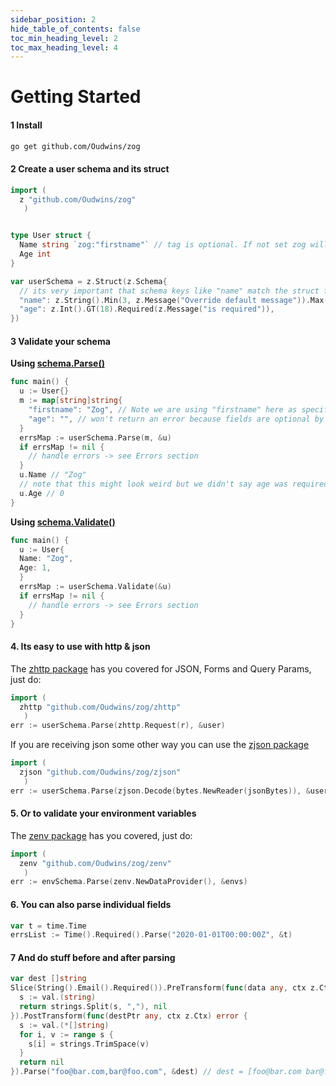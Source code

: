 ```yaml
---
sidebar_position: 2
hide_table_of_contents: false
toc_min_heading_level: 2
toc_max_heading_level: 4
---
```


# Getting Started

#### **1 Install**

```bash
go get github.com/Oudwins/zog
```

#### **2 Create a user schema and its struct**

```go
import (
  z "github.com/Oudwins/zog"
   )


type User struct {
  Name string `zog:"firstname"` // tag is optional. If not set zog will check for "name" field in the input data
  Age int
}

var userSchema = z.Struct(z.Schema{
  // its very important that schema keys like "name" match the struct field name NOT the input data
  "name": z.String().Min(3, z.Message("Override default message")).Max(10),
  "age": z.Int().GT(18).Required(z.Message("is required")),
})
```

#### **3 Validate your schema**

**Using [schema.Parse()](https://zog.dev/core-concepts/parsing)**

```go
func main() {
  u := User{}
  m := map[string]string{
    "firstname": "Zog", // Note we are using "firstname" here as specified in the struct tag
    "age": "", // won't return an error because fields are optional by default
  }
  errsMap := userSchema.Parse(m, &u)
  if errsMap != nil {
    // handle errors -> see Errors section
  }
  u.Name // "Zog"
  // note that this might look weird but we didn't say age was required so Zog just skiped the empty string and we are left with the uninitialized int
  u.Age // 0
}
```

**Using [schema.Validate()](https://zog.dev/core-concepts/validate)**

```go
func main() {
  u := User{
  Name: "Zog",
  Age: 1,
  }
  errsMap := userSchema.Validate(&u)
  if errsMap != nil {
    // handle errors -> see Errors section
  }
}
```

#### **4. Its easy to use with http & json**

The [zhttp package](https://zog.dev/packages/zhttp) has you covered for JSON, Forms and Query Params, just do:

```go
import (
  zhttp "github.com/Oudwins/zog/zhttp"
   )
err := userSchema.Parse(zhttp.Request(r), &user)
```

If you are receiving json some other way you can use the [zjson package](https://zog.dev/packages/zjson)

```go
import (
  zjson "github.com/Oudwins/zog/zjson"
   )
err := userSchema.Parse(zjson.Decode(bytes.NewReader(jsonBytes)), &user)
```

#### **5. Or to validate your environment variables**

The [zenv package](https://zog.dev/packages/zenv) has you covered, just do:

```go
import (
  zenv "github.com/Oudwins/zog/zenv"
   )
err := envSchema.Parse(zenv.NewDataProvider(), &envs)
```

#### **6. You can also parse individual fields**

```go
var t = time.Time
errsList := Time().Required().Parse("2020-01-01T00:00:00Z", &t)
```

#### **7 And do stuff before and after parsing**

```go
var dest []string
Slice(String().Email().Required()).PreTransform(func(data any, ctx z.Ctx) (any, error) {
  s := val.(string)
  return strings.Split(s, ","), nil
}).PostTransform(func(destPtr any, ctx z.Ctx) error {
  s := val.(*[]string)
  for i, v := range s {
    s[i] = strings.TrimSpace(v)
  }
  return nil
}).Parse("foo@bar.com,bar@foo.com", &dest) // dest = [foo@bar.com bar@foo.com]
```
